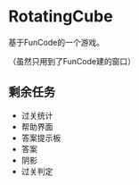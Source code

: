 # RotatingCube
基于FunCode的一个游戏。

（虽然只用到了FunCode建的窗口）

## 剩余任务

* 过关统计
* 帮助界面
* 答案提示板
* 答案
* 阴影
* 过关判定
